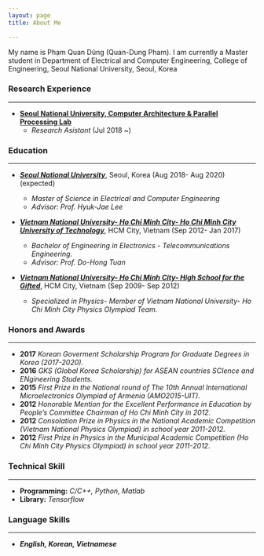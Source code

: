 ```yaml
---
layout: page
title: About Me

---
```


My name is Phạm Quan Dũng (Quan-Dung Pham). I am currently a Master student in Department of Electrical and Computer Engineering, College of Engineering, Seoul National University, Seoul, Korea
### Research Experience
----
* [**Seoul National University, Computer Architecture & Parallel Processing Lab** ](http://capp.snu.ac.kr/) 
  * _Research Asistant_ (Jul 2018 ~)

### Education
----
* [**_Seoul National University_**](http://www.useoul.edu/), Seoul, Korea  (Aug 2018- Aug 2020) (expected)
  * _Master of Science in Electrical and Computer Engineering_
  * _Advisor: Prof. Hyuk-Jae Lee_


* [**_Vietnam National University- Ho Chi Minh City- Ho Chi Minh City University of Technology_**](http://www.hcmut.edu.vn/en), HCM City, Vietnam (Sep 2012- Jan 2017)
  * _Bachelor of Engineering in Electronics - Telecommunications Engineering._
  * _Advisor: Prof. Do-Hong Tuan_


* [**_Vietnam National University- Ho Chi Minh City- High School for the Gifted_**](http://www.ptnk.edu.vn/), HCM City, Vietnam (Sep 2009- Sep 2012)
  * _Specialized in Physics- Member of Vietnam National University- Ho Chi Minh City Physics Olympiad Team._

### Honors and Awards
----
* **2017** _Korean Goverment Scholarship Program for Graduate Degrees in Korea (2017-2020)._
* **2016**      _GKS (Global Korea Scholarship) for ASEAN countries SCIence and ENgineering Students._
* **2015**      _First Prize in the National round of The 10th Annual International Microelectronics Olympiad of Armenia (AMO2015-UIT)._
* **2012**      _Honorable Mention for the Excellent Performance in Education by People’s Committee Chairman of Ho Chi Minh City in 2012._
* **2012**      _Consolation Prize in Physics in the National Academic Competition (Vietnam National Physics Olympiad) in school year 2011-2012._
* **2012**      _First Prize in Physics in the Municipal Academic Competition (Ho Chi Minh City Physics Olympiad) in school year 2011-2012_.

### Technical Skill
---
* **Programming:** _C/C++, Python, Matlab_
* **Library:** _Tensorflow_

### Language Skills
---
* **_English, Korean, Vietnamese_**
